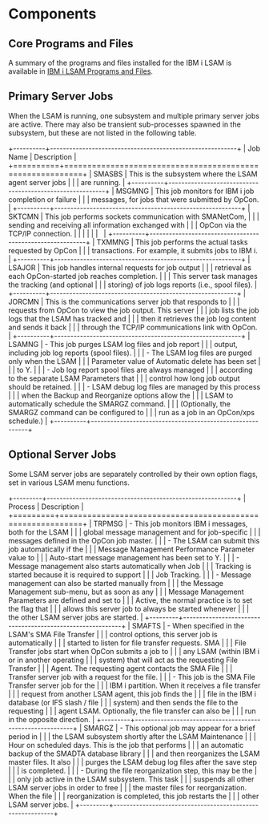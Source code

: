 # Components

## Core Programs and Files

A summary of the programs and files installed for the IBM i LSAM is available in [IBM i LSAM Programs and Files](/reference/programs-files).

## Primary Server Jobs

When the LSAM is running, one subsystem and multiple primary server jobs
are active. There may also be transient sub-processes spawned in the
subsystem, but these are not listed in the following table.

+----------+----------------------------------------------------------+
| Job Name | Description                                              |
+==========+==========================================================+
| SMASBS   | This is the subsystem where the LSAM agent server jobs   |
|          | are running.                                             |
+----------+----------------------------------------------------------+
| MSGMNG   | This job monitors for IBM i job completion or failure    |
|          | messages, for jobs that were submitted by OpCon.         |
+----------+----------------------------------------------------------+
| SKTCMN   | This job performs sockets communication with SMANetCom,  |
|          | sending and receiving all information exchanged with     |
|          | OpCon via the TCP/IP connection.                         |
|          |                                                          |
|          |                                                          |
+----------+----------------------------------------------------------+
| TXMMNG   | This job performs the actual tasks requested by OpCon    |
|          | transactions. For example, it submits jobs to IBM i.     |
+----------+----------------------------------------------------------+
| LSAJOR   | This job handles internal requests for job output        |
|          | retrieval as each OpCon-started job reaches completion.  |
|          | This server task manages the tracking (and optional      |
|          | storing) of job logs reports (i.e., spool files).        |
+----------+----------------------------------------------------------+
| JORCMN   | This is the communications server job that responds to   |
|          | requests from OpCon to view the job output. This server  |
|          | job lists the job logs that the LSAM has tracked and     |
|          | then it retrieves the job log content and sends it back  |
|          | through the TCP/IP communications link with OpCon.       |
+----------+----------------------------------------------------------+
| LSAMNG   | -   This job purges LSAM log files and job report        |
|          |     output, including job log reports (spool files).     |
|          | -   The LSAM log files are purged only when the LSAM     |
|          |     Parameter value of Automatic delete has been set     |
|          |     to Y.                                                |
|          | -   Job log report spool files are always managed        |
|          |     according to the separate LSAM Parameters that       |
|          |     control how long job output should be retained.      |
|          | -   LSAM debug log files are managed by this process     |
|          |     when the Backup and Reorganize options allow the     |
|          |     LSAM to automatically schedule the SMARGZ command.   |
|          |     (Optionally, the SMARGZ command can be configured to |
|          |     run as a job in an OpCon/xps schedule.)              |
+----------+----------------------------------------------------------+

## Optional Server Jobs

Some LSAM server jobs are separately controlled by their own option
flags, set in various LSAM menu functions.

+---------+-----------------------------------------------------------+
| Process | Description                                               |
+=========+===========================================================+
| TRPMSG  | -   This job monitors IBM i messages, both for the LSAM   |
|         |     global message management and for job-specific        |
|         |     messages defined in the OpCon job master.             |
|         | -   The LSAM can submit this job automatically if the     |
|         |     Message Management Performance Parameter value to     |
|         |     Auto-start message management has been set to Y.      |
|         | -   Message management also starts automatically when Job |
|         |     Tracking is started because it is required to support |
|         |     Job Tracking.                                         |
|         | -   Message management can also be started manually from  |
|         |     the Message Management sub-menu, but as soon as any   |
|         |     Message Management Parameters are defined and set to  |
|         |     Active, the normal practice is to set the flag that   |
|         |     allows this server job to always be started whenever  |
|         |     the other LSAM server jobs are started.               |
+---------+-----------------------------------------------------------+
| SMAFTS  | -   When specified in the LSAM's SMA File Transfer       |
|         |     control options, this server job is automatically     |
|         |     started to listen for file transfer requests. SMA     |
|         |     File Transfer jobs start when OpCon submits a job to  |
|         |     any LSAM (within IBM i or in another operating        |
|         |     system) that will act as the requesting File Transfer |
|         |     Agent. The requesting agent contacts the SMA File     |
|         |     Transfer server job with a request for the file.      |
|         | -   This job is the SMA File Transfer server job for the  |
|         |     IBM i partition. When it receives a file transfer     |
|         |     request from another LSAM agent, this job finds the   |
|         |     file in the IBM i database (or IFS slash / file       |
|         |     system) and then sends the file to the requesting     |
|         |     agent LSAM. Optionally, the file transfer can also be |
|         |     run in the opposite direction.                        |
+---------+-----------------------------------------------------------+
| SMARGZ  | -   This optional job may appear for a brief period in    |
|         |     the LSAM subsystem shortly after the LSAM Maintenance |
|         |     Hour on scheduled days. This is the job that performs |
|         |     an automatic backup of the SMADTA database library    |
|         |     and then reorganizes the LSAM master files. It also   |
|         |     purges the LSAM debug log files after the save step   |
|         |     is completed.                                         |
|         | -   During the file reorganization step, this may be the  |
|         |     only job active in the LSAM subsystem. This task      |
|         |     suspends all other LSAM server jobs in order to free  |
|         |     the master files for reorganization. When the file    |
|         |     reorganization is completed, this job restarts the    |
|         |     other LSAM server jobs.                               |
+---------+-----------------------------------------------------------+
